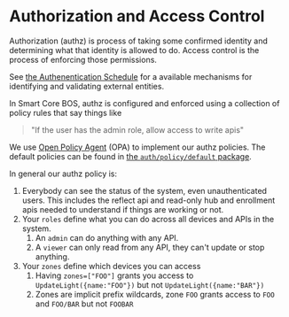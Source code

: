 # Authorization and Access Control

Authorization (authz) is process of taking some confirmed identity and determining what that identity is allowed to do.
Access control is the process of enforcing those permissions.

See [the Authenentication Schedule](./authn-schedule.md) for a available mechanisms for identifying and validating
external entities.

In Smart Core BOS, authz is configured and enforced using a collection of policy rules that say things like

> "If the user has the admin role, allow access to write apis"

We use [Open Policy Agent](https://www.openpolicyagent.org/) (OPA) to implement our authz policies. The default policies
can be found in [the `auth/policy/default` package](../pkg/auth/policy/default).

In general our authz policy is:

1. Everybody can see the status of the system, even unauthenticated users. This includes the reflect api and read-only
   hub and enrollment apis needed to understand if things are working or not.
2. Your `roles` define what you can do across all devices and APIs in the system.
    1. An `admin` can do anything with any API.
    2. A `viewer` can only read from any API, they can't update or stop anything.
3. Your `zones` define which devices you can access
    1. Having `zones=["FOO"]` grants you access to `UpdateLight({name:"FOO"})` but not `UpdateLight({name:"BAR"})`
    2. Zones are implicit prefix wildcards, zone `FOO` grants access to `FOO` and `FOO/BAR` but not `FOOBAR`

